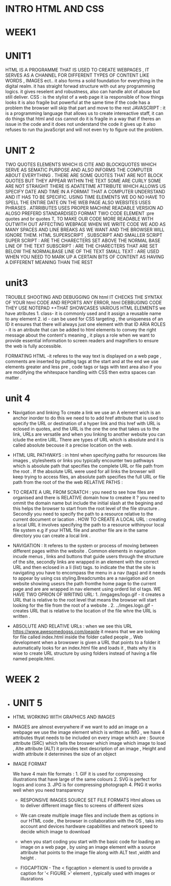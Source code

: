 # INTRO HTML AND CSS
# WEEK1
# UNIT1
HTML IS A PROGRAMME THAT IS USED TO CREATE WEBPAGES , IT SERVES AS A CHANNEL FOR DIFFERENT TYPES OF CONTENT LIKE WORDS , IMAGES ect.. it also forms a solid foundation for everything in the digital realm. it has straight forwad structure with out any programming logics. it gives reselent and robustness, also can handle alot of abuse but still deliver. 
CSS : is the stylist of a web page it ia responsible of how things looks it is also fragile but powerful at the same time
if the code has a problem the browser will skip that part and move to the rest
JAVASCRIPT : it is a programming language that allows us to create intereactive staff, it can do things that html and css cannot do
it is fragile in a way that if theres an issue in the code and it does not understand the code it gives up it also refuses to run tha javaScript and will not even try to figure out the problem.


# UNIT 2
TWO QUOTES ELEMENTS WHICH IS CITE AND BLOCKQUOTES WHICH SERVE AS SEMATIC PURPOSE AND ALSO INFORMS THE COMPUTER ABOUT EVERYTHING .
THERE ARE SOME QUOTES THAT ARE NOT BLOCK QUOTES BUT THEY APPEAR WITHIN THE TEXT SOME ARE CURLY SOME ARE NOT STRAIGHT 
THERE IS ADATETIME ATTRIBUTE WHICH ALLOWS US SPECIFY DATE AND TIME IN A FORMAT THAT A COMPUTER UNDERSTAND AND IT HAS TO BE SPECIFIC. USING TIME ELEMENTS WE DO NO HAVE TO SPELL THE ENTIRE DATE ON THE WEB PAGE ALSO WEBSITES USES PHRASES . ATRRIBUTES USES PROPER MACHINE READABLE VERSION AD ALOSO PREFERD STANDARDISED FORMAT
TWO CODE ELEMENT :pre quotes and br quotes T, TO MAKE OUR CODE MORE READABLE WITH OUTWITH OUT AFFECTING WEBPAGE WHEN WE WRITE CODE WE ADD AS MANY SPACES AND LINE BREAKS AS WE WANT AND THE BROWSER WILL IGNORE THEM.
HTML SUPERSCRIPT , SUBSCRIPT AND SMALLER SCRIPT 
SUPER SCRIPT : ARE THE CHARECTERS SET ABOVE THE NORMAL BASE LINE OF THE TEXT
SUBSCRIPT : ARE THE CHARECTERS THAT ARE SET BELOW THE NORMALBASE LINE OF THE TEXT 
SMALL TEXT : ARE USED WHEN YOU NEED TO MARK UP A CERTAIN BITS OF CONTENT AS HAVING A DIFFERENT MEANING THAN THE REST

# unit3
TROUBLE SHOOTING AND DEBUGGING ON html IT CHECKS THE SYNTAX OF YOUR html CODE AND REPORTS ANY ERROR, html DEBBUGING CODE THEY USE NOTEPAD ++THAT SHOWCASES VARIOUS HTML ELEMENTS
we have atributes 1. class- it is commonly used and it assign a reusable name to any element 
                    2. id - can be used for CSS targeting , the uniqueness of an ID it ensures that there will always just one element with that ID
ARIA ROLES - it is an atribute that can be added to html elements to convey the right message about the content's meaning , it plays a role when we want to provide essential information to screen readers and magnifiers to ensure the web is fully accessible.

FORMATING HTML -it referes to the way text is displayed on a web page , comments are inserted by putting tags at the start and at the end
we use elements greater and less pre , code tags or tags with text area also if you are modifying the whitespace handling with CSS then extra spaces can matter .

# unit 4 

- Navigation and linking
 To create a link we use an A element wich is an anchor inorder to do this we need to to add href attribute that is used to  specify the URL or destination of a hyper link and this href with URL is eclosed in quotes, and the URL is the one the one that takes us to the link, URLs are versatile and when you linking to another website you can iclude the entire URL. There are types of URL which is absolute and it is called absolute becouse it a precise location on the web. 


- HTML URL PATHWAYS : in html when specifying paths for resources like images , stylesheets or links you typically encounter two pathways which is absolute path that specifies the complete URL or file path from the root . If the absolute URL were used for all links the browser will keep trying to access files, an absolute path specifies the full URL or file path from the root of the the web 
RELATIVE PATHS : 


-  TO CREATE A URL FROM SCRATCH : you need to see how files are organised and there is RELATIVE domain how to createe it ? you need to ommit the domain name but include the initial slash at the begining and this helps the browser to start from the root level of the file structure . Secondly you need to specify the path to a resource relative to the current document or lacation .
 HOW TO CREATE A LOCAL URL : creating a local URL it involves specifying the path to a resource withinyour local file system e.g if your HTML file and another file are in the same directory you can create a local link .
 

- NAVIGATION : It referes to the system or process of moving between different pages within the website . Common elements in navigation incude menus , links and buttons that guide users through the structure of the site, secondly links are wrapped in an element with the correct URL and then eclosed in a li (list) tags. to indicate the that the site is navigating  you have to encompass the menu in a nav (tags) and it needs to appear by using css styling.Breadcrumbs are a navigation aid on website showimg usesrs the path fromthe home page to the current page and are are wrapped in nav element using orderd list ol tags.
WE HAVE TWO OPRION OF WRITING URL: 1. /imgages/logo.gif - it creates a URL that is relative to the root level that means the browser will start looking for the file from the root of a website . 
                                   2. ../imges.logo.gif - creates URL that is relative to the location of the file whre the URL is written .
- ABSOLUTE AND RELATIVE URLs : when we see this URL https://www.awesomedogss.com/peaple it means that we are looking for file called index.html inside the folder called people ,. Web development when a browswer is given a URL that points to a folder it automatically looks for an index.html file and loads it , thats why it is wise to create URL structure by using folders instead of having a file named people.html.

# WEEK 2

- # UNIT 5
- HTML WORKING WITH GRAPHICS AND IMAGES

- IMAGES are almost everywhere if we want to add an image on a webpage  we use the image element which is written as IMG , we have 4 attributes thyat needs to be included on every image which are : Source attribute (SRC) which tells the broswer which image which image to load , Alte attribute (ALT) it provides text description of an image , Height and width attribute it determines the size of an object

- IMAGE FORMAT

  We have 4 main file formats : 1. GIF it is used for compressing illustrations that have large of the same colours
                                2. SVG is perfect for logos and icons
                                3. JPG is for compressing photograph
                                4. PNG it works well when you need transparency
  - RESPONSIVE IMAGES SOURCE SET FILE FORMATS
    Html allows us to deliver different image files to screens of different sizes

   -  We can create multiple image files and include them as options in our HTML code , the browser in collaboration with the OS , taks into account and devices hardware capabilities and network speed to decide which image to download
   -  when you start coding you start with the basic code for loading an image on a web       page , by using an image element with a source attribute hat points to the image file along with ALT text ,width and height .
 
   -  FIGCAPTION - The < figcaption > element is used to provide a caption for  '< FIGURE >' element , typically used with images or illusrations 
                                  
 
 

 
  



                    

